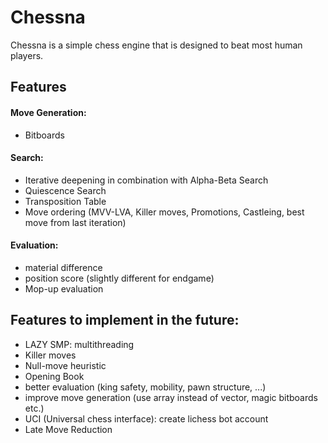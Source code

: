 # Chessna 
Chessna is a simple chess engine that is designed to beat most human players.

## Features
#### Move Generation:
- Bitboards
#### Search:
- Iterative deepening in combination with Alpha-Beta Search
- Quiescence Search
- Transposition Table
- Move ordering (MVV-LVA, Killer moves, Promotions, Castleing, best move from last iteration)
#### Evaluation:
- material difference
- position score (slightly different for endgame)
- Mop-up evaluation 

## Features to implement in the future:
- LAZY SMP: multithreading
- Killer moves
- Null-move heuristic
- Opening Book
- better evaluation (king safety, mobility, pawn structure, ...)
- improve move generation (use array instead of vector, magic bitboards etc.)
- UCI (Universal chess interface): create lichess bot account
- Late Move Reduction

